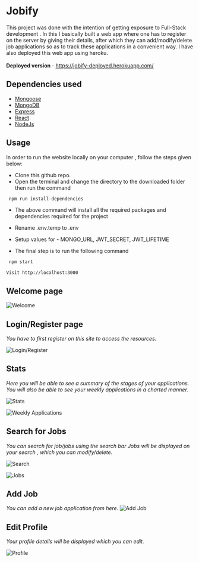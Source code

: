 # Jobify
This project was done with the intention of getting exposure to Full-Stack development . In this I basically built a web app where one has to register on the server by giving their details, after which they can add/modify/delete job applications so as to track these applications in a convenient way. I have also deployed this web app using heroku. <br><br>
<b>Deployed version </b> - https://jobify-deployed.herokuapp.com/

## Dependencies used

   * [Mongoose](https://mongoosejs.com/docs/)
   * [MongoDB](https://www.mongodb.com/)
   * [Express](http://expressjs.com/)
   * [React](http://www.passportjs.org/docs/)
   * [NodeJs](https://nodejs.org/en/docs/)
 
## Usage

In order to run the website locally on your computer , follow the steps given below:

* Clone this github repo.
* Open the terminal and change the directory to the downloaded folder then run the command 

```sh
 npm run install-dependencies
```

* The above command will install all the required packages and dependencies required for the project 

* Rename .env.temp to .env
* Setup values for - MONGO_URL, JWT_SECRET, JWT_LIFETIME

* The final step is to run the following command

```sh
 npm start

 ```
 `Visit http://localhost:3000`


## Welcome page

![Welcome](https://user-images.githubusercontent.com/62882829/185743298-52fa3161-3860-4331-9e26-ffc1f82e46d8.jpg)


## Login/Register page

*You have to first register on this site to access the resources.*

![Login/Register](https://user-images.githubusercontent.com/62882829/185743335-912b4df1-e64a-4543-80fd-bfaa10810823.jpg)


## Stats

*Here you will be able to see a summary of the stages of your applications. 
You will also be able to see your weekly applications in a charted manner.*

![Stats](https://user-images.githubusercontent.com/62882829/185743489-c3da04a4-acf6-4064-ba4f-0f66293463cc.jpg)

![Weekly Applications](https://user-images.githubusercontent.com/62882829/185743498-27c31332-6580-4af2-8bb7-8f311c4c6b9a.jpg)


## Search for Jobs

*You can search for job/jobs using the search bar
Jobs will be displayed on your search , which you can modify/delete.*

![Search](https://user-images.githubusercontent.com/62882829/185743585-f4bbf493-5eff-48ed-960a-362d3999eca4.jpg)

![Jobs](https://user-images.githubusercontent.com/62882829/185743595-53c922f0-28b1-40fe-a9b7-0491f7a3fab5.jpg)


## Add Job
*You can add a new job application from here.*
![Add Job](https://user-images.githubusercontent.com/62882829/185743640-9389dcde-cba4-46c8-8f8f-829b4146c6b3.jpg)


## Edit Profile

*Your profile details will be displayed which you can edit.* 

![Profile](https://user-images.githubusercontent.com/62882829/185743684-5746df61-ff2d-47e5-9b70-95b99d6819d3.jpg)

